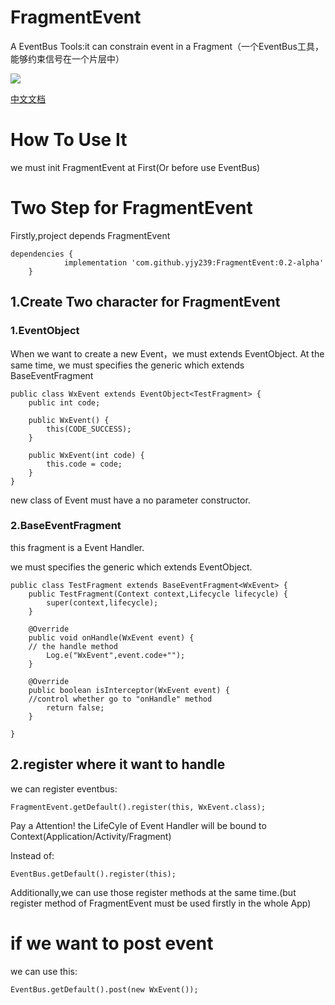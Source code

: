 # FragmentEvent
A EventBus Tools:it can constrain event in a Fragment（一个EventBus工具，能够约束信号在一个片层中）

[![](https://jitpack.io/v/yjy239/FragmentEvent.svg)](https://jitpack.io/#yjy239/FragmentEvent)

[中文文档](https://github.com/yjy239/FragmentEvent/wiki/%E4%BB%8B%E7%BB%8D%E4%B8%8E%E5%88%9D%E8%A1%B7)

# How To Use It
we must init FragmentEvent at First(Or before use EventBus)

# Two Step for FragmentEvent

Firstly,project depends FragmentEvent
```
dependencies {
	        implementation 'com.github.yjy239:FragmentEvent:0.2-alpha'
	}
```

## 1.Create Two character for FragmentEvent

### 1.EventObject

When we want to create a new Event，we must extends EventObject.
At the same time, we must specifies the generic which extends BaseEventFragment
```
public class WxEvent extends EventObject<TestFragment> {
    public int code;

    public WxEvent() {
        this(CODE_SUCCESS);
    }

    public WxEvent(int code) {
        this.code = code;
    }
}
```

new class of Event must have a no parameter constructor.


### 2.BaseEventFragment
this fragment is a Event Handler.

we must specifies the generic which extends EventObject.
```
public class TestFragment extends BaseEventFragment<WxEvent> {
    public TestFragment(Context context,Lifecycle lifecycle) {
        super(context,lifecycle);
    }

    @Override
    public void onHandle(WxEvent event) {
    // the handle method
        Log.e("WxEvent",event.code+"");
    }

    @Override
    public boolean isInterceptor(WxEvent event) {
    //control whether go to "onHandle" method
        return false;
    }

}
```

## 2.register where it want to handle

we can register eventbus:
```
FragmentEvent.getDefault().register(this, WxEvent.class);
```

Pay a Attention! the LifeCyle of Event Handler will be bound to Context(Application/Activity/Fragment)

Instead of:
```
EventBus.getDefault().register(this);
```

Additionally,we can use those register methods at the same time.(but register method of FragmentEvent must be used firstly in the whole App)

# if we want to post event
we can use this:
```
EventBus.getDefault().post(new WxEvent());
```


